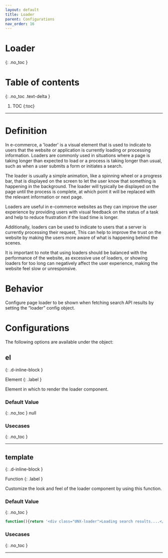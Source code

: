 ```yaml
---
layout: default
title: Loader
parent: Configurations
nav_order: 16
---
```


# Loader
{: .no_toc }

# Table of contents
{: .no_toc .text-delta }

1. TOC
{:toc}

---

# Definition
In e-commerce, a 'loader' is a visual element that is used to indicate to users that the website or application is currently loading or processing information. Loaders are commonly used in situations where a page is taking longer than expected to load or a process is taking longer than usual, such as when a user submits a form or initiates a search.

The loader is usually a simple animation, like a spinning wheel or a progress bar, that is displayed on the screen to let the user know that something is happening in the background. The loader will typically be displayed on the page until the process is complete, at which point it will be replaced with the relevant information or next page.

Loaders are useful in e-commerce websites as they can improve the user experience by providing users with visual feedback on the status of a task and help to reduce frustration if the load time is longer.

Additionally, loaders can be used to indicate to users that a server is currently processing their request, This can help to improve the trust on the website by making the users more aware of what is happening behind the scenes.

It is important to note that using loaders should be balanced with the performance of the website, as excessive use of loaders, or showing loaders for too long can negatively affect the user experience, making the website feel slow or unresponsive.

# Behavior

Configure page loader to be shown when fetching search API results by setting the “loader” config object. 

# Configurations

The following options are available under the object:  

## el
{: .d-inline-block }

Element
{: .label }

Element in which to render the loader component.

### Default Value
{: .no_toc }
null	

### Usecases
{: .no_toc }

--- 

## template
{: .d-inline-block }

Function
{: .label }


Customize the look and feel of the loader component by using this function.

### Default Value
{: .no_toc }
```js
function(){return '<div class="UNX-loader">Loading search results....</div>'}
```	

### Usecases
{: .no_toc }

--- 
